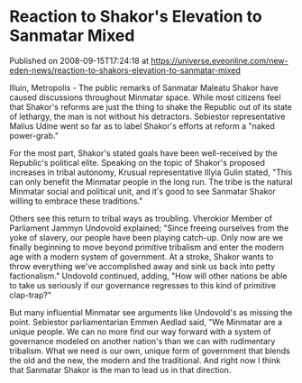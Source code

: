 # Reaction to Shakor's Elevation to Sanmatar Mixed
Published on 2008-09-15T17:24:18 at https://universe.eveonline.com/new-eden-news/reaction-to-shakors-elevation-to-sanmatar-mixed

Illuin, Metropolis - The public remarks of Sanmatar Maleatu Shakor have caused discussions throughout Minmatar space. While most citizens feel that Shakor's reforms are just the thing to shake the Republic out of its state of lethargy, the man is not without his detractors. Sebiestor representative Malius Udine went so far as to label Shakor's efforts at reform a "naked power-grab."

For the most part, Shakor's stated goals have been well-received by the Republic's political elite. Speaking on the topic of Shakor's proposed increases in tribal autonomy, Krusual representative Illyia Gulin stated, "This can only benefit the Minmatar people in the long run. The tribe is the natural Minmatar social and political unit, and it's good to see Sanmatar Shakor willing to embrace these traditions."

Others see this return to tribal ways as troubling. Vherokior Member of Parliament Jammyn Undovold explained; "Since freeing ourselves from the yoke of slavery, our people have been playing catch-up. Only now are we finally beginning to move beyond primitive tribalism and enter the modern age with a modern system of government. At a stroke, Shakor wants to throw everything we've accomplished away and sink us back into petty factionalism." Undovold continued, adding, "How will other nations be able to take us seriously if our governance regresses to this kind of primitive clap-trap?"

But many influential Minmatar see arguments like Undovold's as missing the point. Sebiestor parliamentarian Emmen Aedlad said, "We Minmatar are a unique people. We can no more find our way forward with a system of governance modeled on another nation's than we can with rudimentary tribalism. What we need is our own, unique form of government that blends the old and the new, the modern and the traditional. And right now I think that Sanmatar Shakor is the man to lead us in that direction.
